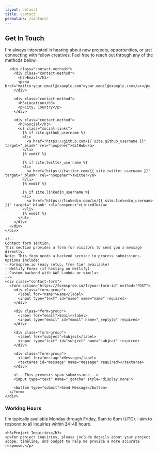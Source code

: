 ```yaml
---
layout: default
title: Contact
permalink: /contact/
---
```


<!--
contact.md
This is the contact page of the portfolio website.
It provides ways for visitors to get in touch with you.

This file controls:
1. The content of the Contact page
2. The layout and structure of the page (using the page layout)
3. The contact form and other contact methods

To modify this page:
- Update the front matter (title, permalink)
- Edit the content to reflect your preferred contact methods
- Customize the contact form fields as needed
-->

<div class="contact">
  <div class="contact-content">
    <!-- 
    Contact information section.
    This section provides various ways to get in touch with you.
    -->
    <div class="contact-info">
      <h2>Get In Touch</h2>
      <p>I'm always interested in hearing about new projects, opportunities, or just connecting with fellow creatives. Feel free to reach out through any of the methods below.</p>
      
      <div class="contact-methods">
        <div class="contact-method">
          <h3>Email</h3>
          <p><a href="mailto:your.email@example.com">your.email@example.com</a></p>
        </div>
        
        <div class="contact-method">
          <h3>Location</h3>
          <p>City, Country</p>
        </div>
        
        <div class="contact-method">
          <h3>Social</h3>
          <ul class="social-links">
            {% if site.github_username %}
            <li>
              <a href="https://github.com/{{ site.github_username }}" target="_blank" rel="noopener">GitHub</a>
            </li>
            {% endif %}
            
            {% if site.twitter_username %}
            <li>
              <a href="https://twitter.com/{{ site.twitter_username }}" target="_blank" rel="noopener">Twitter</a>
            </li>
            {% endif %}
            
            {% if site.linkedin_username %}
            <li>
              <a href="https://linkedin.com/in/{{ site.linkedin_username }}" target="_blank" rel="noopener">LinkedIn</a>
            </li>
            {% endif %}
          </ul>
        </div>
      </div>
    </div>
    
    <!-- 
    Contact form section.
    This section provides a form for visitors to send you a message directly.
    Note: This form needs a backend service to process submissions.
    Options include:
    - Formspree.io (easy setup, free tier available)
    - Netlify Forms (if hosting on Netlify)
    - Custom backend with AWS Lambda or similar
    -->
    <div class="contact-form">
      <form action="https://formspree.io/f/your-form-id" method="POST">
        <div class="form-group">
          <label for="name">Name</label>
          <input type="text" id="name" name="name" required>
        </div>
        
        <div class="form-group">
          <label for="email">Email</label>
          <input type="email" id="email" name="_replyto" required>
        </div>
        
        <div class="form-group">
          <label for="subject">Subject</label>
          <input type="text" id="subject" name="subject" required>
        </div>
        
        <div class="form-group">
          <label for="message">Message</label>
          <textarea id="message" name="message" required></textarea>
        </div>
        
        <!-- This prevents spam submissions -->
        <input type="text" name="_gotcha" style="display:none">
        
        <button type="submit">Send Message</button>
      </form>
    </div>
  </div>
  
  <!-- 
  Additional information section.
  This section can include availability, response times, or other relevant information.
  -->
  <div class="additional-info">
    <h3>Working Hours</h3>
    <p>I'm typically available Monday through Friday, 9am to 6pm (UTC). I aim to respond to all inquiries within 24-48 hours.</p>
    
    <h3>Project Inquiries</h3>
    <p>For project inquiries, please include details about your project scope, timeline, and budget to help me provide a more accurate response.</p>
  </div>
</div>

<!--
Note: To make the contact form functional, you'll need to:
1. Replace "your-form-id" in the form action with your actual Formspree form ID
2. Or replace the entire form action with your preferred form handling service
3. Test the form submission to ensure it works correctly
-->
